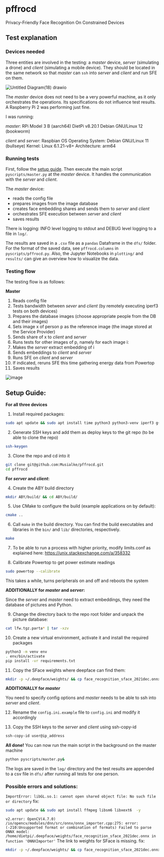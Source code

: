 # pffrocd
Privacy-Friendly Face Recognition On Constrained Devices

## Test explanation

### Devices needed

Three entities are involved in the testing: a _master_ device, _server_ (simulating a drone) and _client_ (simulating a mobile device). They should be located in the same network so that _master_ can `ssh` into _server_ and _client_ and run SFE on them.

![Untitled Diagram(18) drawio](https://github.com/Musialke/pffrocd/assets/26610983/128361a4-b817-42ac-a857-e592e41556b4)


The _master_ device does not need to be a very powerful machine, as it only orchestrates the operations. Its specifications do not influence test results. A Raspberry Pi 2 was performing just fine.

I was running:

_master_: RPi Model 3 B (aarch64) DietPi v8.20.1 Debian GNU/Linux 12 (bookworm)


_client_ and _server_:
Raspbian OS
Operating System: Debian GNU/Linux 11 (bullseye)
          Kernel: Linux 6.1.21-v8+
    Architecture: arm64


### Running tests

First, follow the [setup guide](#setup-guide). Then execute the main script `pyscripts/master.py` at the _master_ device. It handles the communication with the _server_ and _client_.

The _master_ device:
- reads the config file
- prepares images from the image database
- creates face embedding shares and sends them to _server_ and _client_
- orchestrates SFE execution between _server_ and _client_
- saves results

There is logging:
INFO level logging to stdout and DEBUG level logging to a file in `log/`.

The results are saved in a `.csv` file as a `pandas` Dataframe in the `dfs/` folder. For the format of the saved data, see `pffrocd.columns` in `pyscripts/pffrocd.py`. Also, the Jupyter Notebooks in `plotting/` and `results/` can give an overview how to visualize the data.

### Testing flow

The testing flow is as follows:

**Master**

1. Reads config file
2. Tests bandwidth between _sever_ and _client_ (by remotely executing iperf3 tests on both devices)
3. Prepares the database images (choose appropriate people from the DB and their images)
4. Sets image x of person p as the reference image (the image stored at the Service Provider)
5. Sends share of x to _client_ and _server_
6. Runs tests for other images of p, namely for each image i:
7. Makes the _server_ extract embedding of i
8. Sends embeddings to _client_ and _server_
9. Runs SFE on _client_ and _server_
10. If indicated, reruns SFE this time gathering energy data from Powertop
11. Saves results

![image](https://github.com/Musialke/pffrocd/assets/26610983/e0843c66-283b-4aea-b536-fe309f1481fd)

## Setup Guide:

**For all three devices**

1. Install required packages:

```sh
sudo apt update && sudo apt install time python3 python3-venv iperf3 g++ make cmake libgmp-dev libssl-dev libboost-all-dev ffmpeg libsm6 libxext6 git powertop -y
```

2. Generate SSH keys and add them as deploy keys to the git repo (to be able to clone the repo)

```sh
ssh-keygen
```

3. Clone the repo and cd into it

```sh
git clone git@github.com:Musialke/pffrocd.git
cd pffrocd
```

**For _server_ and _client_:**

4. Create the ABY build directory
```sh
mkdir ABY/build/ && cd ABY/build/
```

5. Use CMake to configure the build (example applications on by default):
```sh
cmake ..
```

6. Call `make` in the build directory. You can find the build executables and libraries in the `bin/` and `lib/` directories, respectively.
```sh
make
```

7. To be able to run a process with higher priority, modify limits.conf as explained here: https://unix.stackexchange.com/a/358332

8. Calibrate Powertop to get power estimate readings

```sh
sudo powertop --calibrate
```

This takes a while, turns peripherals on and off and reboots the system

**ADDITIONALLY for _master_ and _server_:**

Since the _server_ and _master_ need to extract embeddings, they need the database of pictures and Python.

9. Change the directory back to the repo root folder and unpack the picture database:
```sh
cat lfw.tgz.parta* | tar -xzv
```

10. Create a new virtual environment, activate it and install the required packages
```sh
python3 -m venv env
. env/bin/activate
pip install -vr requirements.txt
```

11. Copy the SFace weights where deepface can find them:
```sh
mkdir -p ~/.deepface/weights/ && cp face_recognition_sface_2021dec.onnx ~/.deepface/weights/
```
**ADDITIONALLY for _master_**

You need to specify config options and _master_ needs to be able to ssh into _server_ and _client_. 

12. Rename the `config.ini.example` file to `config.ini` and modify it accordingly

13. Copy the SSH keys to the _server_ and _client_ using ssh-copy-id

```sh
ssh-copy-id user@ip_address
```
**All done!**
You can now run the main script in the background on the master machine
```sh
python pyscripts/master.py&
```

The logs are saved in the `log/` directory and the test results are appended to a csv file in `dfs/` after running all tests for one person.


### Possible errors and solutions:

`ImportError: libGL.so.1: cannot open shared object file: No such file or directory`
fix:
```sh
sudo apt update && sudo apt install ffmpeg libsm6 libxext6  -y
```

`v2.error: OpenCV(4.7.0) /io/opencv/modules/dnn/src/onnx/onnx_importer.cpp:275: error: (-210:Unsupported format or combination of formats) Failed to parse ONNX model: /home/dietpi/.deepface/weights/face_recognition_sface_2021dec.onnx in function 'ONNXImporter'` 
The link to weights for SFace is missing. fix:
```sh
mkdir -p ~/.deepface/weights/ && cp face_recognition_sface_2021dec.onnx ~/.deepface/weights/
```
